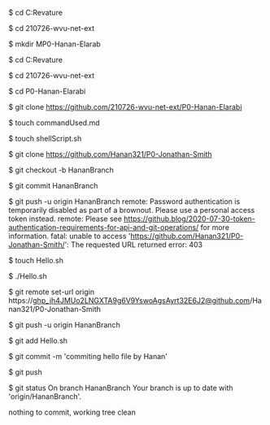 
$ cd C:Revature

$ cd 210726-wvu-net-ext

$ mkdir MP0-Hanan-Elarab

$ cd C:Revature

$ cd 210726-wvu-net-ext

$ cd P0-Hanan-Elarabi

$ git clone https://github.com/210726-wvu-net-ext/P0-Hanan-Elarabi

$ touch commandUsed.md

$ touch shellScript.sh

$ git clone https://github.com/Hanan321/P0-Jonathan-Smith

$ git checkout -b HananBranch

$ git commit HananBranch

$ git push -u origin HananBranch
remote: Password authentication is temporarily disabled as part of a brownout. Please use a personal access token instead.
remote: Please see https://github.blog/2020-07-30-token-authentication-requirements-for-api-and-git-operations/ for more information.
fatal: unable to access 'https://github.com/Hanan321/P0-Jonathan-Smith/': The requested URL returned error: 403

$ touch Hello.sh

$ ./Hello.sh

$ git remote set-url origin https://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@github.com/Hanan321/P0-Jonathan-Smith

$ git push -u origin HananBranch

$ git add Hello.sh

$ git commit -m 'commiting hello file by Hanan'

$ git push

$ git status
On branch HananBranch
Your branch is up to date with 'origin/HananBranch'.

nothing to commit, working tree clean
















